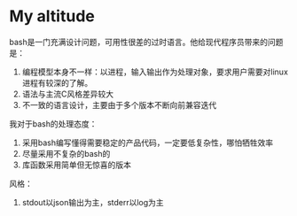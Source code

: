 # My altitude

bash是一门充满设计问题，可用性很差的过时语言。他给现代程序员带来的问题是：

1. 编程模型本身不一样：以进程，输入输出作为处理对象，要求用户需要对linux进程有较深的了解。
2. 语法与主流C风格差异较大
3. 不一致的语言设计，主要由于多个版本不断向前兼容迭代

我对于bash的处理态度：

1. 采用bash编写懂得需要稳定的产品代码，一定要低复杂性，哪怕牺牲效率
2. 尽量采用不复杂的bash的
3. 库函数采用简单但无惊喜的版本

风格：

1. stdout以json输出为主，stderr以log为主

